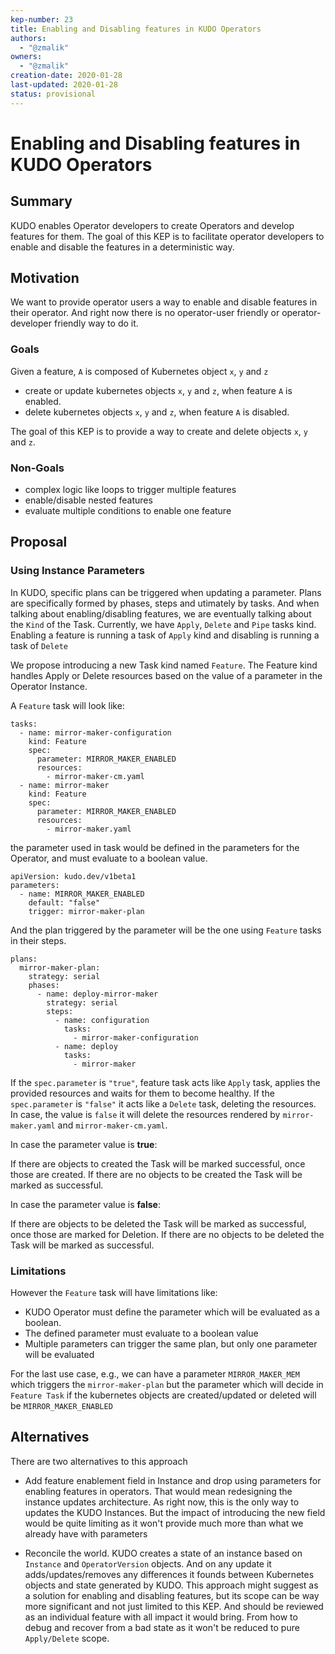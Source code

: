 ```yaml
---
kep-number: 23
title: Enabling and Disabling features in KUDO Operators
authors:
  - "@zmalik"
owners:
  - "@zmalik"
creation-date: 2020-01-28
last-updated: 2020-01-28
status: provisional
---
```


# Enabling and Disabling features in KUDO Operators

## Summary 

KUDO enables Operator developers to create Operators and develop features for them. 
The goal of this KEP is to facilitate operator developers to enable and disable the features in a deterministic way.

## Motivation

We want to provide operator users a way to enable and disable features in their operator. And right now there is no operator-user friendly or operator-developer friendly way to do it. 

### Goals

Given a feature, `A` is composed of Kubernetes object `x`, `y` and `z`
 
- create or update kubernetes objects  `x`, `y` and `z`, when feature `A` is enabled.
- delete kubernetes objects  `x`, `y` and `z`, when feature `A` is disabled.

The goal of this KEP is to provide a way to create and delete objects `x`, `y` and `z`. 

### Non-Goals

- complex logic like loops to trigger multiple features
- enable/disable nested features
- evaluate multiple conditions to enable one feature

## Proposal

### Using Instance Parameters

In KUDO, specific plans can be triggered when updating a parameter. Plans are specifically formed by phases, steps and utimately by tasks.
And when talking about enabling/disabling features, we are eventually talking about the `Kind` of the Task. Currently, we have `Apply`, `Delete` and `Pipe` tasks kind.
Enabling a feature is running a task of `Apply` kind and disabling is running a task of `Delete`

We propose introducing a new Task kind named `Feature`. The Feature kind handles Apply or Delete resources based on the value of a parameter in the Operator Instance.

A `Feature` task will look like:

```
tasks:
  - name: mirror-maker-configuration
    kind: Feature
    spec:
      parameter: MIRROR_MAKER_ENABLED
      resources:
        - mirror-maker-cm.yaml
  - name: mirror-maker
    kind: Feature
    spec:
      parameter: MIRROR_MAKER_ENABLED
      resources:
        - mirror-maker.yaml
```


the parameter used in task would be defined in the parameters for the Operator, and must evaluate to a boolean value.
```
apiVersion: kudo.dev/v1beta1
parameters:
  - name: MIRROR_MAKER_ENABLED
    default: "false"
    trigger: mirror-maker-plan
```

And the plan triggered by the parameter will be the one using `Feature` tasks in their steps.

```
plans:
  mirror-maker-plan:
    strategy: serial
    phases:
      - name: deploy-mirror-maker
        strategy: serial
        steps:
          - name: configuration
            tasks:
              - mirror-maker-configuration
          - name: deploy
            tasks:
              - mirror-maker
```

If the `spec.parameter` is `"true"`, feature task acts like `Apply` task, applies the provided resources and waits for them to become healthy. If the `spec.parameter` is `"false"` it acts like a `Delete` task, deleting the resources.
In case, the value is `false` it will delete the resources rendered by `mirror-maker.yaml` and `mirror-maker-cm.yaml`. 

In case the parameter value is **true**:

If there are objects to created the Task will be marked successful, once those are created.
If there are no objects to be created the Task will be marked as successful. 

In case the parameter value is **false**:

If there are objects to be deleted the Task will be marked as successful, once those are marked for Deletion. 
If there are no objects to be deleted the Task will be marked as successful. 


### Limitations

However the `Feature` task will have limitations like:

- KUDO Operator must define the parameter which will be evaluated as a boolean.
- The defined parameter must evaluate to a boolean value
- Multiple parameters can trigger the same plan, but only one parameter will be evaluated

For the last use case, e.g., we can have a parameter `MIRROR_MAKER_MEM` which triggers the `mirror-maker-plan` but
the parameter which will decide in `Feature Task` if the kubernetes objects are created/updated or deleted will be `MIRROR_MAKER_ENABLED`

## Alternatives

There are two alternatives to this approach

- Add feature enablement field in Instance and drop using parameters for enabling features in operators. 
That would mean redesigning the instance updates architecture. As right now, this is the only way to updates the KUDO Instances. 
But the impact of introducing the new field would be quite limiting as it won't provide much more than what we already have with parameters 

- Reconcile the world. KUDO creates a state of an instance based on `Instance` and `OperatorVersion` objects. And on
any update it adds/updates/removes any differences it founds between Kubernetes objects and state generated by KUDO.
This approach might suggest as a solution for enabling and disabling features, but its scope can be way more significant and not just limited to this KEP.
And should be reviewed as an individual feature with all impact it would bring. From how to debug and recover from a bad state as it won't be reduced to pure `Apply/Delete` scope.
